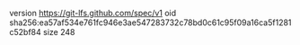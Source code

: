 version https://git-lfs.github.com/spec/v1
oid sha256:ea57af534e761fc946e3ae547283732c78bd0c61c95f09a16ca5f1281c52bf84
size 248
